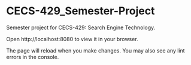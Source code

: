 # CECS-429_Semester-Project
Semester project for CECS-429: Search Engine Technology.

Open http://localhost:8080 to view it in your browser.

The page will reload when you make changes.
You may also see any lint errors in the console.

